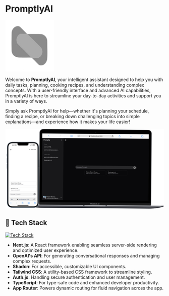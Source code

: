 # PromptlyAI

![PromptlyAI Preview](/public/promptly-icon.png)

Welcome to **PromptlyAI**, your intelligent assistant designed to help you with daily tasks, planning, cooking recipes, and understanding complex concepts. With a user-friendly interface and advanced AI capabilities, PromptlyAI is here to streamline your day-to-day activities and support you in a variety of ways.

Simply ask PromptlyAI for help—whether it's planning your schedule, finding a recipe, or breaking down challenging topics into simple explanations—and experience how it makes your life easier!

![PromptlyAI Preview](/public/promptly-readme-view.jpg)


## 🎨 Tech Stack
[![Tech Stack](https://skillicons.dev/icons?i=nextjs,typescript,tailwindcss,vercel)](https://skillicons.dev)

- **Next.js**: A React framework enabling seamless server-side rendering and optimized user experience.
- **OpenAI's API**: For generating conversational responses and managing complex requests.
- **Shadcn**: For accessible, customizable UI components.
- **Tailwind CSS**: A utility-based CSS framework to streamline styling.
- **Auth.js**: Handling secure authentication and user management.
- **TypeScript**: For type-safe code and enhanced developer productivity.
- **App Router**: Powers dynamic routing for fluid navigation across the app.